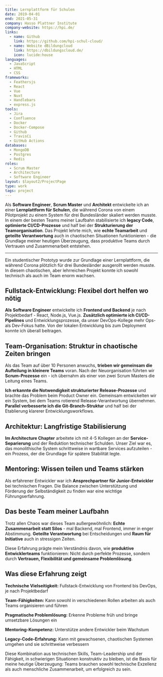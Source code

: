```yaml
---
title: Lernplattform für Schulen
date: 2019-04-01
end: 2021-05-31
company: Hasso Plattner Institute
company-website: https://hpi.de/
links:
  - name: Github
    link: https://github.com/hpi-schul-cloud/
  - name: Website dBildungcloud
    link: https://dbildungscloud.de/
    icon: lucide:house
languages:
  - JavaScript
  - HTML
  - CSS
frameworks:
  - Feathersjs
  - React
  - Vue
  - Nuxt
  - Handlebars
  - express.js
tools:
  - Jira
  - Confluence
  - Docker
  - Docker-Compose
  - Github
  - TravisCi
  - GitHub Actions
databases:
  - MongoDB
  - Postgres
  - Redis
roles:
  - Scrum Master
  - Architecture
  - Software Engineer
layout: $layout2/ProjectPage
type: work
tags: project
---
```


Als **Software Engineer**, **Scrum Master** und **Architekt** entwickelte ich an einer **Lernplattform für Schulen**, die während Corona von einem Pilotprojekt zu einem System für drei Bundesländer skaliert werden musste. In einem der besten Teams meiner Laufbahn stabilisierte ich **legacy Code**, **optimierte CI/CD-Prozesse** und half bei der **Strukturierung der Teamorganisation**. Das Projekt lehrte mich, wie **echte Teamarbeit** und **geteilte Verantwortung** auch in chaotischen Situationen funktionieren - die Grundlage meiner heutigen Überzeugung, dass produktive Teams durch Vertrauen und Zusammenarbeit entstehen.

---

Ein studentischer Prototyp wurde zur Grundlage einer Lernplattform, die während Corona plötzlich für drei Bundesländer ausgerollt werden musste. In diesem chaotischen, aber lehrreichen Projekt konnte ich sowohl technisch als auch im Team enorm wachsen.

## Fullstack-Entwicklung: Flexibel dort helfen wo nötig

**Als Software Engineer** entwickelte ich **Frontend und Backend** je nach Projektbedarf - React, Node.js, Vue.js. **Zusätzlich optimierte ich CI/CD-Pipelines** und Entwicklungsprozesse, da unser DevOps-Kollege mehr Ops- als Dev-Fokus hatte. Von der lokalen Entwicklung bis zum Deployment konnte ich überall beitragen.

## Team-Organisation: Struktur in chaotische Zeiten bringen

Als das Team auf über 10 Personen anwuchs, **trieben wir gemeinsam die Aufteilung in kleinere Teams** voran. Nach der Neuorganisation führten wir **Scrum-Prozesse** ein - ich übernahm als einer von zwei Scrum Masters die Leitung eines Teams.

**Ich erkannte die Notwendigkeit strukturierter Release-Prozesse** und brachte das Problem beim Product Owner ein. Gemeinsam entwickelten wir ein System, bei dem Teams rotierend Release-Verantwortung übernehmen. **Parallel verbesserte ich die Git-Branch-Struktur** und half bei der Etablierung klarerer Entwicklungsworkflows.

## Architektur: Langfristige Stabilisierung

**Im Architecture Chapter** arbeitete ich mit 4-5 Kollegen an der **Service-Separierung** und der Reduktion technischer Schulden. Unser Ziel war es, das monolithische System schrittweise in wartbare Services aufzuteilen - ein Prozess, der die Grundlage für spätere Stabilität legte.

## Mentoring: Wissen teilen und Teams stärken

Als erfahrener Entwickler war ich **Ansprechpartner für Junior-Entwickler** bei technischen Fragen. Die Balance zwischen Unterstützung und Förderung der Selbständigkeit zu finden war eine wichtige Führungserfahrung.

## Das beste Team meiner Laufbahn

Trotz allen Chaos war dieses Team außergewöhnlich: **Echte Zusammenarbeit statt Silos** - mal Backend, mal Frontend, immer in enger Abstimmung. **Geteilte Verantwortung** bei Entscheidungen und **Raum für Initiative** auch in stressigen Zeiten.

Diese Erfahrung prägte mein Verständnis davon, wie **produktive Entwicklerteams** funktionieren: Nicht durch perfekte Prozesse, sondern durch **Vertrauen, Flexibilität und gemeinsame Problemlösung**.

## Was diese Erfahrung zeigt

**Technische Vielseitigkeit:** Fullstack-Entwicklung von Frontend bis DevOps, je nach Projektbedarf

**Team-Fähigkeiten:** Kann sowohl in verschiedenen Rollen arbeiten als auch Teams organisieren und führen

**Pragmatische Problemlösung:** Erkenne Probleme früh und bringe umsetzbare Lösungen ein

**Mentoring-Kompetenz:** Unterstütze andere Entwickler beim Wachstum

**Legacy-Code-Erfahrung:** Kann mit gewachsenen, chaotischen Systemen umgehen und sie schrittweise verbessern

Diese Kombination aus technischen Skills, Team-Leadership und der Fähigkeit, in schwierigen Situationen konstruktiv zu bleiben, ist die Basis für meine heutige Überzeugung: Teams brauchen sowohl technische Exzellenz als auch menschliche Zusammenarbeit, um erfolgreich zu sein.
